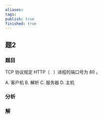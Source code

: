 ```yaml
---
aliases: 
tags: 
publish: true
finished: true
---
```

## 题2
### 题目
TCP 协议规定 HTTP（ $\;$ ）进程的端口号为 80 。

A. 客户机 B. 解析 C. 服务器 D. 主机
### 分析

### 解
